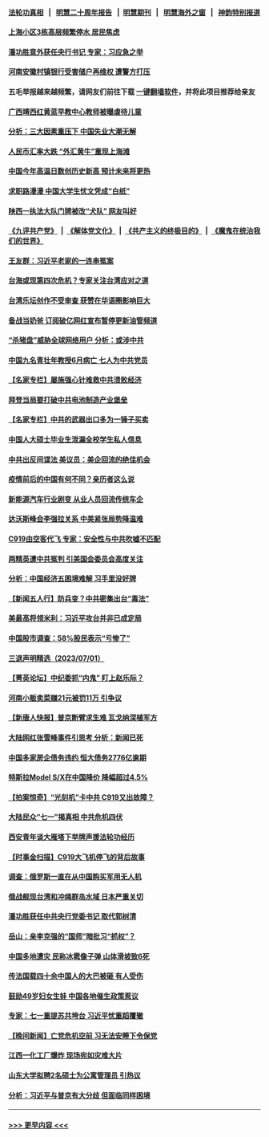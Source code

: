 #### [法轮功真相](https://github.com/gfw-breaker/truth/blob/master/README.md?t=0) &nbsp;&nbsp;|&nbsp;&nbsp; [明慧二十周年报告](https://github.com/gfw-breaker/mh-reports/blob/master/README.md?t=0) &nbsp;&nbsp;|&nbsp;&nbsp;[明慧期刊](https://github.com/gfw-breaker/mh-qikan) &nbsp;&nbsp;|&nbsp;&nbsp; [明慧海外之窗](https://github.com/gfw-breaker/mh-news/blob/master/README.md?t=0) &nbsp;&nbsp;|&nbsp;&nbsp; [神韵特别报道](https://github.com/gfw-breaker/mh-news/blob/master/shenyun.md?t=0)
#### [上海小区3栋高层频繁停水 居民焦虑](../pages/nsc413/n14027282.md?t=07031843) 
#### [潘功胜意外获任央行书记 专家：习应急之举](../pages/nsc413/n14027193.md?t=07031843) 
#### [河南安徽村镇银行受害储户再维权 遭警方打压](../pages/nsc413/n14026972.md?t=07031843) 
#### 五毛举报越来越频繁，请网友们前往下载 [一键翻墙软件](https://github.com/gfw-breaker/ssr-accounts)，并将此项目推荐给亲友
#### [广西靖西红黄蓝早教中心教师被曝虐待儿童](../pages/nsc413/n14027097.md?t=07031843) 
#### [分析：三大因素重压下 中国失业大潮无解](../pages/nsc413/n14026535.md?t=07031843) 
#### [人民币汇率大跌 “外汇黄牛”重现上海滩](../pages/nsc413/n14027020.md?t=07031843) 
#### [中国今年高温日数创历史新高 预计未来将更热](../pages/nsc413/n14027095.md?t=07031843) 
#### [求职路漫漫 中国大学生忧文凭成“白纸”](../pages/nsc413/n14027029.md?t=07031843) 
#### [陕西一执法大队门牌被改“犬队” 网友叫好](../pages/nsc413/n14027027.md?t=07031843) 
#### [《九评共产党》](https://github.com/begood0513/9ping.md/blob/master/README.md) &nbsp;|&nbsp; [《解体党文化》](../../../../jtdwh.md/blob/master/README.md)  &nbsp;|&nbsp; [《共产主义的终极目的》](../../../../gczydzjmd.md/blob/master/README.md) &nbsp;|&nbsp; [《魔鬼在统治我们的世界》](../../../../mgztzwmdsj.md/blob/master/README.md) 
#### [王友群：习近平老家的一连串冤案](../pages/nsc413/n14027047.md?t=07031843) 
#### [台海或现第四次危机？专家关注台湾应对之道](../pages/nsc413/n14026762.md?t=07031843) 
#### [台湾乐坛创作不受审查 获赞在华语圈影响巨大](../pages/nsc413/n14026965.md?t=07031843) 
#### [备战当奶爸 订阅破亿网红宣布暂停更新油管频道](../pages/nsc413/n14026932.md?t=07031843) 
#### [“杀猪盘”威胁全球网络用户 分析：或涉中共](../pages/nsc413/n14026940.md?t=07031843) 
#### [中国九名青壮年教授6月病亡 七人为中共党员](../pages/nsc413/n14026966.md?t=07031843) 
#### [【名家专栏】屡施强心针难救中共溃败经济](../pages/nsc413/n14026783.md?t=07031843) 
#### [拜登当局要打破中共电池制造产业堡垒](../pages/nsc413/n14026042.md?t=07031843) 
#### [【名家专栏】中共的武器出口多为一锤子买卖](../pages/nsc413/n14022364.md?t=07031843) 
#### [中国人大硕士毕业生泄漏全校学生私人信息](../pages/nsc413/n14026749.md?t=07031843) 
#### [中共出反间谍法 美议员：美企回流的绝佳机会](../pages/nsc413/n14026794.md?t=07031843) 
#### [疫情前后的中国有何不同？亲历者这么说](../pages/nsc413/n14026694.md?t=07031843) 
#### [新能源汽车行业剧变 从业人员回流传统车企](../pages/nsc413/n14026592.md?t=07031843) 
#### [达沃斯峰会李强拉关系 中美紧张局势降温难](../pages/nsc413/n14026577.md?t=07031843) 
#### [C919由空客代飞 专家：安全性与中共吹嘘不匹配](../pages/nsc413/n14026541.md?t=07031843) 
#### [两精英遭中共冤判 引美国会委员会高度关注](../pages/nsc413/n14026429.md?t=07031843) 
#### [分析：中国经济五困境难解 习手里没好牌](../pages/nsc413/n14026281.md?t=07031843) 
#### [【新闻五人行】防兵变？中共密集出台“毒法”](../pages/nsc413/n14026427.md?t=07031843) 
#### [美最高将领米利：习近平攻台并非已成定局](../pages/nsc413/n14026362.md?t=07031843) 
#### [中国股市调查：58%股民表示“亏惨了”](../pages/nsc413/n14026488.md?t=07031843) 
#### [三退声明精选（2023/07/01）](../pages/nsc413/n14026517.md?t=07031843) 
#### [【菁英论坛】中纪委抓“内鬼” 盯上赵乐际？](../pages/nsc413/n14026480.md?t=07031843) 
#### [河南小贩卖菜赚21元被罚11万 引争议](../pages/nsc413/n14026477.md?t=07031843) 
#### [【新唐人快报】普京断臂求生难 瓦戈纳深植军方](../pages/nsc413/n14026462.md?t=07031843) 
#### [大陆网红张雪峰事件引思考 分析：新闻已死](../pages/nsc413/n14026236.md?t=07031843) 
#### [中国多家房企债务违约 恒大债务2776亿逾期](../pages/nsc413/n14026465.md?t=07031843) 
#### [特斯拉Model S/X在中国降价 降幅超过4.5%](../pages/nsc413/n14026453.md?t=07031843) 
#### [【拍案惊奇】“光刻机”卡中共 C919又出故障？](../pages/nsc413/n14026333.md?t=07031843) 
#### [大陆民众“七一”揭真相 中共危机四伏](../pages/nsc413/n14026249.md?t=07031843) 
#### [西安青年谈大雁塔下举牌声援法轮功经历](../pages/nsc413/n14026417.md?t=07031843) 
#### [【时事金扫描】C919大飞机停飞的背后故事](../pages/nsc413/n14026421.md?t=07031843) 
#### [调查：俄罗斯一直在从中国购买军用无人机](../pages/nsc413/n14026441.md?t=07031843) 
#### [俄战舰现台湾和冲绳群岛水域 日本严重关切](../pages/nsc413/n14026365.md?t=07031843) 
#### [潘功胜获任中共央行党委书记 取代郭树清](../pages/nsc413/n14026373.md?t=07031843) 
#### [岳山：亲李克强的“国师”暗批习“抓权”？](../pages/nsc413/n14026064.md?t=07031843) 
#### [中国多地遭灾 民称冰雹像子弹 山体滑坡致6死](../pages/nsc413/n14026279.md?t=07031843) 
#### [传法国载四十余中国人的大巴被砸 有人受伤](../pages/nsc413/n14026253.md?t=07031843) 
#### [鼓励49岁妇女生娃 中国各地催生政策惹议](../pages/nsc413/n14026235.md?t=07031843) 
#### [专家：七一重提苏共垮台 习近平忧重蹈覆辙](../pages/nsc413/n14026188.md?t=07031843) 
#### [【晚间新闻】亡党危机空前 习无法安睡下令保党](../pages/nsc413/n14026224.md?t=07031843) 
#### [江西一化工厂爆炸 现场宛如灾难大片](../pages/nsc413/n14026179.md?t=07031843) 
#### [山东大学拟聘2名硕士为公寓管理员 引热议](../pages/nsc413/n14026174.md?t=07031843) 
#### [分析：习近平与普京有大分歧 但面临同样困境](../pages/nsc413/n14025926.md?t=07031843) 

----
#### [ >>> 更早内容 <<< ](../indexes/nsc413-earlier.md)
